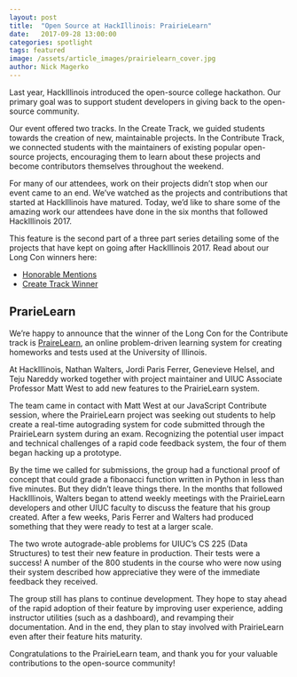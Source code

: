 ```yaml
---
layout: post
title:  "Open Source at HackIllinois: PrairieLearn"
date:   2017-09-28 13:00:00
categories: spotlight
tags: featured
image: /assets/article_images/prairielearn_cover.jpg
author: Nick Magerko
---
```


Last year, HackIllinois introduced the open-source college hackathon. Our primary goal was to support student developers in giving back to the open-source community. 

Our event offered two tracks. In the Create Track, we guided students towards the creation of new, maintainable projects. In the Contribute Track, we connected students with the maintainers of existing popular open-source projects, encouraging them to learn about these projects and become contributors themselves throughout the weekend.

For many of our attendees, work on their projects didn’t stop when our event came to an end. We’ve watched as the projects and contributions that started at HackIllinois have matured. Today, we’d like to share some of the amazing work our attendees have done in the six months that followed HackIllinois 2017.

This feature is the second part of a three part series detailing some of the projects that have kept on going after HackIllinois 2017. Read about our Long Con winners here:

* [Honorable Mentions]()
* [Create Track Winner]()

## PrarieLearn
We’re happy to announce that the winner of the Long Con for the Contribute track is [PraireLearn](https://github.com/PrairieLearn/PrairieLearn), an online problem-driven learning system for creating homeworks and tests used at the University of Illinois.

At HackIllinois, Nathan Walters, Jordi Paris Ferrer, Genevieve Helsel, and Teju Nareddy worked together with project maintainer and UIUC Associate Professor Matt West to add new features to the PrairieLearn system. 

The team came in contact with Matt West at our JavaScript Contribute session, where the PrairieLearn project was seeking out students to help create a real-time autograding system for code submitted through the PrairieLearn system during an exam. Recognizing the potential user impact and technical challenges of a rapid code feedback system, the four of them began hacking up a prototype. 

By the time we called for submissions, the group had a functional proof of concept that could grade a fibonacci function written in Python in less than five minutes. But they didn’t leave things there. In the months that followed HackIllinois, Walters began to attend weekly meetings with the PrairieLearn developers and other UIUC faculty to discuss the feature that his group created. After a few weeks, Paris Ferrer and Walters had produced something that they were ready to test at a larger scale.

The two wrote autograde-able problems for UIUC’s CS 225 (Data Structures) to test their new feature in production. Their tests were a success! A number of the 800 students in the course who were now using their system described how appreciative they were of the immediate feedback they received.

The group still has plans to continue development. They hope to stay ahead of the rapid adoption of their feature by improving user experience, adding instructor utilities (such as a dashboard), and revamping their documentation. And in the end, they plan to stay involved with PrairieLearn even after their feature hits maturity.

Congratulations to the PrairieLearn team, and thank you for your valuable contributions to the open-source community!

